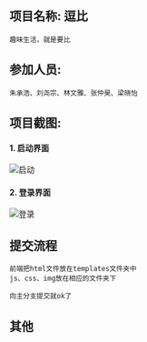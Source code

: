 ## 项目名称: 逗比

	趣味生活，就是要比

## 参加人员:

	朱承浩、刘尧宗、林文雅、张仲昊、梁晓怡

## 项目截图:
#### 1. 启动界面
![启动](http://7xj431.com1.z0.glb.clouddn.com/逗比)

#### 2. 登录界面
![登录](http://7xj431.com1.z0.glb.clouddn.com/屏幕快照%202015-10-24%20下午9.07.30.png)

## 提交流程

	前端把html文件放在templates文件夹中
	js、css、img放在相应的文件夹下

	向主分支提交就ok了

## 其他
